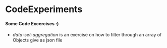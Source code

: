 # CodeExperiments
#### Some Code Excercises :)
* <em>data-set-aggregation</em> is an exercise on how to filter through an array of Objects give  as json file
